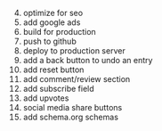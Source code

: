 <!-- 1. assign keys to input keys -->
<!-- 2. compare array -->
<!-- 3. put results in results section -->
4. optimize for seo
5. add google ads
6. build for production
7. push to github
8. deploy to production server
9. add a back button to undo an entry
10. add reset button
11. add comment/review section
12. add subscribe field
13. add upvotes
14. social media share buttons
15. add schema.org schemas
<!-- 16. add semantic elements -->